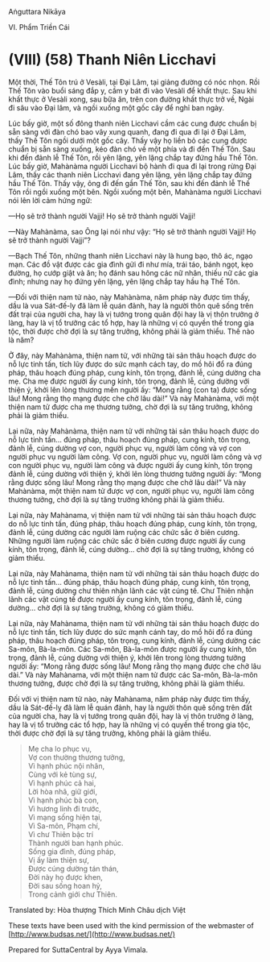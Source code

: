 Aṅguttara Nikāya

VI. Phẩm Triền Cái

# (VIII) (58) Thanh Niên Licchavi

Một thời, Thế Tôn trú ở Vesàli, tại Ðại Lâm, tại giảng đường có nóc nhọn. Rồi Thế Tôn vào buổi sáng đắp y, cầm y bát đi vào Vesàli để khất thực. Sau khi khất thực ở Vesàli xong, sau bữa ăn, trên con đường khất thực trở về, Ngài đi sâu vào Ðại lâm, và ngồi xuống một gốc cây để nghỉ ban ngày.

Lúc bấy giờ, một số đông thanh niên Licchavi cầm các cung được chuẩn bị sẵn sàng với đàn chó bao vây xung quanh, đang đi qua đi lại ở Ðại Lâm, thấy Thế Tôn ngồi dưới một gốc cây. Thấy vậy họ liền bỏ các cung được chuẩn bị sẵn sàng xuống, kéo đàn chó về một phía và đi đến Thế Tôn. Sau khi đến đảnh lễ Thế Tôn, rồi yên lặng, yên lặng chắp tay đứng hầu Thế Tôn. Lúc bấy giờ, Mahànàma người Licchavi bộ hành đi qua đi lại trong rừng Ðại Lâm, thấy các thanh niên Licchavi đang yên lặng, yên lặng chắp tay đứng hầu Thế Tôn. Thấy vậy, ông đi đến gần Thế Tôn, sau khi đến đảnh lễ Thế Tôn rồi ngồi xuống một bên. Ngồi xuống một bên, Mahànàma người Licchavi nói lên lời cảm hứng ngữ:

—Họ sẽ trở thành người Vajji! Họ sẽ trở thành người Vajji!

—Này Mahànàma, sao Ông lại nói như vậy: “Họ sẽ trở thành người Vajji! Họ sẽ trở thành người Vajji”?

—Bạch Thế Tôn, những thanh niên Licchavi này là hung bạo, thô ác, ngạo mạn. Các đồ vật được các gia đình gửi đi như mía, trái táo, bánh ngọt, kẹo đường, họ cướp giật và ăn; họ đánh sau hông các nữ nhân, thiếu nữ các gia đình; nhưng nay họ đứng yên lặng, yên lặng chắp tay hầu hạ Thế Tôn.

—Ðối với thiện nam tử nào, này Mahànàma, năm pháp này được tìm thấy, dầu là vua Sát-đế-ly đã làm lễ quán đảnh, hay là người thôn quê sống trên đất trại của người cha, hay là vị tướng trong quân đội hay là vị thôn trưởng ở làng, hay là vị tổ trưởng các tổ hợp, hay là những vị có quyền thế trong gia tộc, thời được chờ đợi là sự tăng trưởng, không phải là giảm thiểu. Thế nào là năm?

Ở đây, này Mahànàma, thiện nam tử, với những tài sản thâu hoạch được do nỗ lực tinh tấn, tích lũy được do sức mạnh cách tay, do mồ hôi đổ ra đúng pháp, thâu hoạch đúng pháp, cung kính, tôn trọng, đảnh lễ, cúng dường cha mẹ. Cha mẹ được người ấy cung kính, tôn trọng, đảnh lễ, cúng dường với thiện ý, khởi lên lòng thương mến người ấy: “Mong rằng (con ta) được sống lâu! Mong rằng thọ mạng được che chở lâu dài!” Và này Mahànàma, với một thiện nam tử được cha mẹ thương tưởng, chờ đợi là sự tăng trưởng, không phải là giảm thiểu.

Lại nữa, này Mahànàma, thiện nam tử với những tài sản thâu hoạch được do nỗ lực tinh tấn... đúng pháp, thâu hoạch đúng pháp, cung kính, tôn trọng, đảnh lễ, cúng dường vợ con, người phục vụ, người làm công và vợ con người phục vụ người làm công. Vợ con, người phục vụ, người làm công và vợ con người phục vụ, người làm công và được người ấy cung kính, tôn trọng đảnh lễ, cúng dường với thiện ý, khởi lên lòng thương tưởng người ấy: “Mong rằng được sống lâu! Mong rằng thọ mạng được che chở lâu dài!” Và này Mahànàma, một thiện nam tử được vợ con, người phục vụ, người làm công thương tưởng, chờ đợi là sự tăng trưởng không phải là giảm thiểu.

Lại nữa, này Mahànama, vị thiện nam tử với những tài sản thâu hoạch được do nỗ lực tinh tấn, đúng pháp, thâu hoạch đúng pháp, cung kính, tôn trọng, đảnh lễ, cúng dường các người làm ruộng các chức sắc ở biên cương. Những người làm ruộng các chức sắc ở biên cương được người ấy cung kính, tôn trọng, đảnh lễ, cúng dường... chờ đợi là sự tăng trưởng, không có giảm thiểu.

Lại nữa, này Mahànama, thiện nam tử với những tài sản thâu hoạch được do nỗ lực tinh tấn... đúng pháp, thâu hoạch đúng pháp, cung kính, tôn trọng, đảnh lễ, cúng dường chư thiên nhận lãnh các vật cúng tế. Chư Thiên nhận lãnh các vật cúng tế được người ấy cung kính, tôn trọng, đảnh lễ, cúng dường... chờ đợi là sự tăng trưởng, không có giảm thiểu.

Lại nữa, này Mahànama, thiện nam tử với những tài sản thâu hoạch được do nỗ lực tinh tấn, tích lũy được do sức mạnh cánh tay, do mồ hôi đổ ra đúng pháp, thâu hoạch đúng pháp, tôn trọng, cung kính, đảnh lễ, cúng dường các Sa-môn, Bà-la-môn. Các Sa-môn, Bà-la-môn được người ấy cung kính, tôn trọng, đảnh lễ, cúng dường với thiện ý, khởi lên trong lòng thương tưởng người ấy: “Mong rằng được sống lâu! Mong rằng thọ mạng được che chở lâu dài.” Và này Mahànama, với một thiện nam tử được các Sa-môn, Bà-la-môn thương tưởng, được chờ đợi là sự tăng trưởng, không phải là giảm thiểu.

Ðối với vị thiện nam tử nào, này Mahànama, năm pháp này được tìm thấy, dầu là Sát-đế-lỵ đã làm lễ quán đảnh, hay là người thôn quê sống trên đất của người cha, hay là vị tướng trong quân đội, hay là vị thôn trưởng ở làng, hay là vị tổ trưởng các tổ hợp, hay là những vị có quyền thế trong gia tộc, thời được chờ đợi là sự tăng trưởng, không phải là giảm thiểu.

> Mẹ cha lo phục vụ,  
> Vợ con thường thương tưởng,  
> Vì hạnh phúc nội nhân,  
> Cùng với kẻ tùng sự,  
> Vì hạnh phúc cả hai,  
> Lời hòa nhã, giữ giới,  
> Vì hạnh phúc bà con,  
> Vì hương linh đi trước,  
> Vì mạng sống hiện tại,  
> Vì Sa-môn, Phạm chí,  
> Vì chư Thiên bậc trí  
> Thành người ban hạnh phúc.  
> Sống gia đình, đúng pháp,  
> Vị ấy làm thiện sự,  
> Ðược cúng dường tán thán,  
> Ðời này họ được khen,  
> Ðời sau sống hoan hỷ,  
> Trong cảnh giới chư Thiên.

Translated by: Hòa thượng Thích Minh Châu dịch Việt

These texts have been used with the kind permission of the webmaster of [http://www.budsas.net/](http://www.budsas.net/)

Prepared for SuttaCentral by Ayya Vimala.